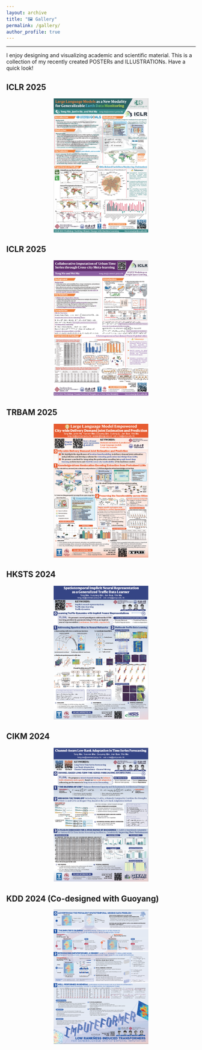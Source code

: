 ```yaml
---
layout: archive
title: "🖼️ Gallery"
permalink: /gallery/
author_profile: true
---
```


---

I enjoy designing and visualizing academic and scientific material. This is a collection of my recently created POSTERs and ILLUSTRATIONs. Have a quick look!


## ICLR 2025
<center>
  <img src="../galleries/ICLR2.png" width="50%" />
</center>


## ICLR 2025
<center>
  <img src="../galleries/ICLR1.png" width="50%" />
</center>


## TRBAM 2025
<center>
  <img src="../galleries/TRB.png" width="50%" />
</center>

## HKSTS 2024
<center>
  <img src="../galleries/HKSTS.png" width="50%" />
</center>

## CIKM 2024
<center>
  <img src="../galleries/CIKM.png" width="50%" />
</center>

## KDD 2024 (Co-designed with Guoyang)
<center>
  <img src="../galleries/KDD.png" width="50%" />
</center>
